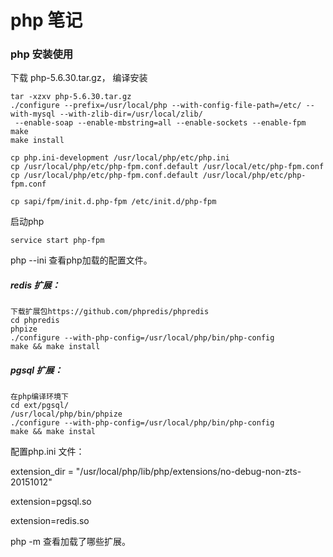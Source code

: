 # php 笔记

### php 安装使用

下载 php-5.6.30.tar.gz， 编译安装

```
tar -xzxv php-5.6.30.tar.gz
./configure --prefix=/usr/local/php --with-config-file-path=/etc/ --with-mysql --with-zlib-dir=/usr/local/zlib/
 --enable-soap --enable-mbstring=all --enable-sockets --enable-fpm
make
make install

cp php.ini-development /usr/local/php/etc/php.ini
cp /usr/local/php/etc/php-fpm.conf.default /usr/local/etc/php-fpm.conf
cp /usr/local/php/etc/php-fpm.conf.default /usr/local/php/etc/php-fpm.conf

cp sapi/fpm/init.d.php-fpm /etc/init.d/php-fpm
```

启动php

```
service start php-fpm
```

php --ini 查看php加载的配置文件。

##### redis 扩展：

```
下载扩展包https://github.com/phpredis/phpredis
cd phpredis
phpize
./configure --with-php-config=/usr/local/php/bin/php-config
make && make install
```

##### pgsql 扩展：

```
在php编译环境下
cd ext/pgsql/
/usr/local/php/bin/phpize
./configure --with-php-config=/usr/local/php/bin/php-config
make && make instal
```

配置php.ini 文件：

extension\_dir = "/usr/local/php/lib/php/extensions/no-debug-non-zts-20151012"

extension=pgsql.so

extension=redis.so

php -m 查看加载了哪些扩展。

